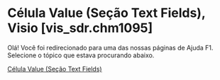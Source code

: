 
# Célula Value (Seção Text Fields), Visio [vis_sdr.chm1095]

Olá! Você foi redirecionado para uma das nossas páginas de Ajuda F1. Selecione o tópico que estava procurando abaixo.

[Célula Value (Seção Text Fields)](http://msdn.microsoft.com/library/3ca662c8-1ce4-89a9-3264-1ba533fcd444%28Office.15%29.aspx)
